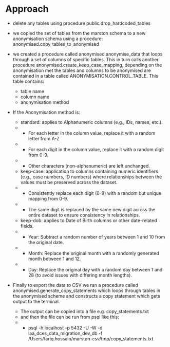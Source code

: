 # Approach
- delete any tables using procedure public.drop_hardcoded_tables
- we copied the set of tables from the marston schema to a new anonymisation schema using a procedure: anonymised.copy_tables_to_anonymised
- we created a procedure called anonymised.anonymise_data that loops through a set of columns of specific tables. This in turn calls another procedure anonymised.create_keep_case_mapping, depending on the anonymisation met
the tables and columns to be anonymised are contained in a table called ANONYMISATION.CONTROL_TABLE. This table contains:
  - table name
  - column name
  - anonymisation method

- If the Anonymisation method is:
  - standard: applies to Alphanumeric columns (e.g., IDs, names, etc.).
  - - For each letter in the column value, replace it with a random letter from A-Z
  - - For each digit in the column value, replace it with a random digit from 0-9.
  - - Other characters (non-alphanumeric) are left unchanged.
  - keep-case: application to columns containing numeric identifiers (e.g., case numbers, ID numbers) where relationships between the values must be preserved across the dataset.
  - - Consistently replace each digit (0-9) with a random but unique mapping from 0-9.
  - - The same digit is replaced by the same new digit across the entire dataset to ensure consistency in relationships.
  - keep-dob: applies to Date of Birth columns or other date-related fields.
  - - Year: Subtract a random number of years between 1 and 10 from the original date.
  - - Month: Replace the original month with a randomly generated month between 1 and 12.
  - - Day: Replace the original day with a random day between 1 and 28 (to avoid issues with differing month lengths).

- Finally to export the data to CSV we ran a procedure called anonymised.generate_copy_statements which loops through tables in the anonymised scheme and constructs a copy statement which gets output to the terminal.
  - The output can be copied into a file e.g. copy_statements.txt
  - and then the file can be run from psql like this:
  - - psql -h localhost -p 5432 -U <dbuser> -W -d laa_dces_data_migration_dev_db -f /Users/tariq.hossain/marston-csv/tmp/copy_statements.txt
